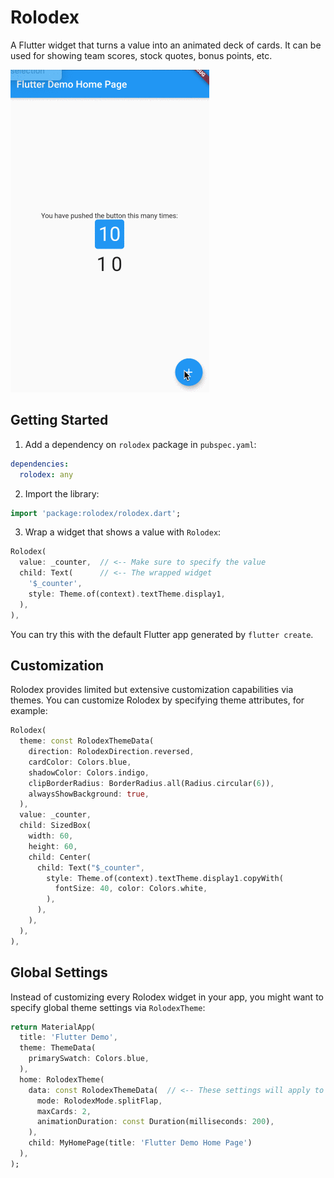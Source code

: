 # Rolodex

A Flutter widget that turns a value into an animated deck of cards.
It can be used for showing team scores, stock quotes, bonus points, etc.

![animated image](https://raw.githubusercontent.com/aryzhov/flutter-rolodex/master/doc/rolodex2.gif)


## Getting Started

1. Add a dependency on `rolodex` package in `pubspec.yaml`:
```yaml
dependencies:
  rolodex: any
```

2. Import the library:
```dart
import 'package:rolodex/rolodex.dart';
```

3. Wrap a widget that shows a value with `Rolodex`:

```dart
Rolodex(
  value: _counter,  // <-- Make sure to specify the value 
  child: Text(      // <-- The wrapped widget
    '$_counter',
    style: Theme.of(context).textTheme.display1,
  ),
),
```

You can try this with the default Flutter app generated by `flutter create`.

## Customization

Rolodex provides limited but extensive customization capabilities via themes. You can customize Rolodex by specifying theme 
attributes, for example:

```dart
Rolodex(
  theme: const RolodexThemeData(
    direction: RolodexDirection.reversed,
    cardColor: Colors.blue,
    shadowColor: Colors.indigo,
    clipBorderRadius: BorderRadius.all(Radius.circular(6)),
    alwaysShowBackground: true,
  ),
  value: _counter,
  child: SizedBox(
    width: 60,
    height: 60,
    child: Center(
      child: Text("$_counter",
        style: Theme.of(context).textTheme.display1.copyWith(
          fontSize: 40, color: Colors.white,
        ),
      ),
    ),
  ),
),
```

## Global Settings

Instead of customizing every Rolodex widget in your app, you might want to specify global theme settings 
via `RolodexTheme`:

```dart
return MaterialApp(
  title: 'Flutter Demo',
  theme: ThemeData(
    primarySwatch: Colors.blue,
  ),
  home: RolodexTheme(
    data: const RolodexThemeData(  // <-- These settings will apply to all Rolodex widgets in the widget tree
      mode: RolodexMode.splitFlap,
      maxCards: 2,
      animationDuration: const Duration(milliseconds: 200),
    ),
    child: MyHomePage(title: 'Flutter Demo Home Page')
  ),
);

```
